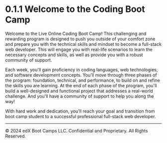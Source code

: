 # 0.1.1 Welcome to the Coding Boot Camp

Welcome to the Live Online Coding Boot Camp! This challenging and rewarding program is designed to push you outside of your comfort zone and prepare you with the technical skills and mindset to become a full-stack web developer. This will engage you with real-life scenarios to learn the necessary concepts and skills, as well as provide you with a robust community of support.

Each week, you'll gain proficiency in coding languages, web technologies, and software development concepts. You'll move through three phases of the program: foundation, technical, and performance, to build on and refine the skills you are learning. At the end of each phase of the program, you'll build a well-designed and functional project that addresses a real-world challenge. And you'll have a community of support to help you along the way!

With hard work and dedication, you'll reach your goal and transition from boot camp student to a successful professional full-stack web developer.

---
© 2024 edX Boot Camps LLC. Confidential and Proprietary. All Rights Reserved.
